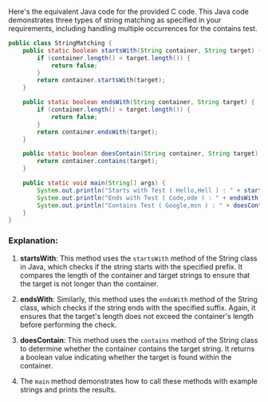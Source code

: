  Here's the equivalent Java code for the provided C code. This Java code demonstrates three types of string matching as specified in your requirements, including handling multiple occurrences for the contains test.

```java
public class StringMatching {
    public static boolean startsWith(String container, String target) {
        if (container.length() < target.length()) {
            return false;
        }
        return container.startsWith(target);
    }

    public static boolean endsWith(String container, String target) {
        if (container.length() < target.length()) {
            return false;
        }
        return container.endsWith(target);
    }

    public static boolean doesContain(String container, String target) {
        return container.contains(target);
    }

    public static void main(String[] args) {
        System.out.println("Starts with Test ( Hello,Hell ) : " + startsWith("Hello", "Hell"));
        System.out.println("Ends with Test ( Code,ode ) : " + endsWith("Code", "ode"));
        System.out.println("Contains Test ( Google,msn ) : " + doesContain("Google", "msn"));
    }
}
```

### Explanation:
1. **startsWith**: This method uses the `startsWith` method of the String class in Java, which checks if the string starts with the specified prefix. It compares the length of the container and target strings to ensure that the target is not longer than the container.

2. **endsWith**: Similarly, this method uses the `endsWith` method of the String class, which checks if the string ends with the specified suffix. Again, it ensures that the target's length does not exceed the container's length before performing the check.

3. **doesContain**: This method uses the `contains` method of the String class to determine whether the container contains the target string. It returns a boolean value indicating whether the target is found within the container.

4. The `main` method demonstrates how to call these methods with example strings and prints the results.
